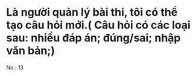 # Là người quản lý bài thi, tôi có thể tạo câu hỏi mới.( Câu hỏi có các loại sau: nhiều đáp án; đúng/sai; nhập văn bản;)

No.: 13
